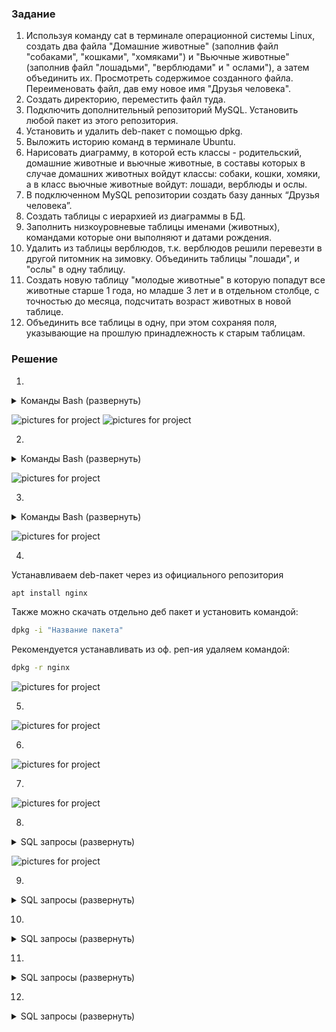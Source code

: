 ### Задание

1. Используя команду cat в терминале операционной системы Linux, создать два файла "Домашние животные"
   (заполнив файл "собаками", "кошками", "хомяками") и "Вьючные животные" (заполнив файл "лошадьми", "верблюдами" и "
   ослами"),
   а затем объединить их. Просмотреть содержимое созданного файла. Переименовать файл, дав ему новое имя "Друзья
   человека".
2. Создать директорию, переместить файл туда.
3. Подключить дополнительный репозиторий MySQL. Установить любой пакет из этого репозитория.
4. Установить и удалить deb-пакет с помощью dpkg.
5. Выложить историю команд в терминале Ubuntu.
6. Нарисовать диаграмму, в которой есть классы - родительский, домашние животные и вьючные животные,
   в составы которых в случае домашних животных войдут классы: собаки, кошки, хомяки, а в класс вьючные животные войдут:
   лошади, верблюды и ослы.
7. В подключенном MySQL репозитории создать базу данных “Друзья человека”.
8. Создать таблицы с иерархией из диаграммы в БД.
9. Заполнить низкоуровневые таблицы именами (животных), командами которые они выполняют и датами рождения.
10. Удалить из таблицы верблюдов, т.к. верблюдов решили перевезти в другой питомник на зимовку.
    Объединить таблицы "лошади", и "ослы" в одну таблицу.
11. Создать новую таблицу "молодые животные" в которую попадут все животные старше 1 года, но младше 3 лет
    и в отдельном столбце, с точностью до месяца, подсчитать возраст животных в новой таблице.
12. Объединить все таблицы в одну, при этом сохраняя поля, указывающие на прошлую принадлежность к старым таблицам.

### Решение

1.
<details>
    <summary>Команды Bash (развернуть)</summary>

```bash
cat > "Домашние животные"
Собаки
Кошки
Хомяки

'Ctrl+d'
```

```bash
cat > "Вьючные животные"
Лошади
Ослы
Верблюды

'Ctrl+d'
```

```bash
cat "Домашние животные" "Вьючные животные" > Animals
cat Animals
mv "Animals" "Друзья человека"
```

</details>

![pictures for project](/Users/fedorhoruzij/Desktop/Control_work/Linux_part_1/screenshots/1-1.png)
![pictures for project](/Users/fedorhoruzij/Desktop/Control_work/Linux_part_1/screenshots/1-2.png)

2.

<details>
    <summary>Команды Bash (развернуть)</summary>

```bash
mkdir folder_new
mv 'Друзья человека' folder_new/
ls
cd folder_new/
ls
```

</details>

![pictures for project](/Users/fedorhoruzij/Desktop/Control_work/Linux_part_1/screenshots/2.png)

3.
<details>
    <summary>Команды Bash (развернуть)</summary>

```bash
sudo apt-get update
sudo apt update
sudo apt install mysql-server
sudo service mysql status
```

</details>

![pictures for project](/Users/fedorhoruzij/Desktop/Control_work/Linux_part_1/screenshots/3.png)

4.

Устанавливаем deb-пакет через из официального репозитория 
```bash
apt install nginx
```
Также можно скачать отдельно деб пакет и установить командой:
```bash
dpkg -i "Название пакета"
```
Рекомендуется устанавливать из оф. реп-ия
удаляем командой:
```bash
dpkg -r nginx
```
![pictures for project](/Users/fedorhoruzij/Desktop/Control_work/Linux_part_1/screenshots/4.png)

5.

![pictures for project](/Users/fedorhoruzij/Desktop/Control_work/Linux_part_1/screenshots/5.png)

6.

![pictures for project](/Users/fedorhoruzij/Desktop/Control_work/Linux_part_1/screenshots/diagram.png)

7.

![pictures for project](/Users/fedorhoruzij/Desktop/Control_work/Linux_part_1/screenshots/7.png)

8.

<details>
    <summary>SQL запросы (развернуть)</summary>

```sql
USE Друзья_человека;

CREATE TABLE Родительский_класс (
  id INT PRIMARY KEY AUTO_INCREMENT,
  тип VARCHAR(50)
);


CREATE TABLE Домашние_животные (
  id INT PRIMARY KEY,
  вид VARCHAR(50),
  FOREIGN KEY (id) REFERENCES Родительский_класс(id)
);


CREATE TABLE Собаки (
  id INT PRIMARY KEY,
  имя VARCHAR(50),
  команда VARCHAR(50),
  дата_рождения DATE,
  FOREIGN KEY (id) REFERENCES Домашние_животные(id)
);


CREATE TABLE Кошки (
  id INT PRIMARY KEY,
  имя VARCHAR(50),
  команда VARCHAR(50),
  дата_рождения DATE,
  FOREIGN KEY (id) REFERENCES Домашние_животные(id)
);


CREATE TABLE Хомяки (
  id INT PRIMARY KEY,
  имя VARCHAR(50),
  команда VARCHAR(50),
  дата_рождения DATE,
  FOREIGN KEY (id) REFERENCES Домашние_животные(id)
);


CREATE TABLE Вьючные_животные (
  id INT PRIMARY KEY,
  вид VARCHAR(50),
  FOREIGN KEY (id) REFERENCES Родительский_класс(id)
);


CREATE TABLE Лошади (
  id INT PRIMARY KEY,
  имя VARCHAR(50),
  команда VARCHAR(50),
  дата_рождения DATE,
  FOREIGN KEY (id) REFERENCES Вьючные_животные(id)
);


CREATE TABLE Верблюды (
  id INT PRIMARY KEY,
  имя VARCHAR(50),
  команда VARCHAR(50),
  дата_рождения DATE,
  FOREIGN KEY (id) REFERENCES Вьючные_животные(id)
);


CREATE TABLE Ослы (
  id INT PRIMARY KEY,
  имя VARCHAR(50),
  команда VARCHAR(50),
  дата_рождения DATE,
  FOREIGN KEY (id) REFERENCES Вьючные_животные(id)
);

show databases;
show tables;
```

</details>

![pictures for project](/Users/fedorhoruzij/Desktop/Control_work/Linux_part_1/screenshots/8.png)

9.

<details>
    <summary>SQL запросы (развернуть)</summary>

```sql
INSERT INTO Верблюды ( имя, команда, дата_рождения)
VALUES ('Горбатый', 'Пошел пошел', '2019-09-01'),
       ('Губатый', 'Стоять' '2020-11-12'),
       ('Волосатый', 'Пей давай' '2021-04-05');

INSERT INTO Кошки ( имя, команда, дата_рождения)
VALUES ('Филька', 'Кис-кис-кис', '2020-01-21'),
       ('Рыся', 'Мур-мур-мур', '2021-03-09');

INSERT INTO Лошади ( имя, команда, дата_рождения)
VALUES ('Хромомой', 'Нооо!', '2020-01-21'),
       ('Косой', 'Бррррр', '2022-03-08');

INSERT INTO Ослы ( имя, команда, дата_рождения)
VALUES ('Ишачело', 'Гойда!', '2019-01-21'),
       ('Зелепыня', 'Дайдай', '2021-03-08');

INSERT INTO Собаки ( имя, команда, дата_рождения)
VALUES ('Бобик', 'Голос', '2019-01-21'),
       ('Рекс', 'Сидеть', '2020-03-08');

INSERT INTO Хомяки ( имя, команда, дата_рождения)
VALUES ('Защекан', 'Взять, '2022-01-21'),
       ('ШерлокХомс', 'ФырФыр', '2023-03-08');
```

</details>

10.

<details>
    <summary>SQL запросы (развернуть)</summary>

```sql
TRUNCATE TABLE Верблюды;
```

```sql
CREATE TABLE Парнокопытные AS
SELECT * FROM Лошади
UNION
SELECT * FROM Ослы;
```

</details>

11.

<details>
    <summary>SQL запросы (развернуть)</summary>

```sql
CREATE TABLE Парнокопытные AS
SELECT *, TIMESTAMPDIFF(MONTH, дата_рождения, CURDATE()) AS возраст_в_месяцах
FROM (
    SELECT 'Собаки' AS тип_животного, имя, команда, дата_рождения FROM Собаки
    UNION ALL
    SELECT 'Кошки' AS тип_животного, имя, команда, дата_рождения FROM Кошки
    UNION ALL
    SELECT 'Хомяки' AS тип_животного, имя, команда, дата_рождения FROM Хомяки
    UNION ALL
    SELECT 'Лошади' AS тип_животного, имя, команда, дата_рождения FROM Лошади
    UNION ALL
    SELECT 'Ослы' AS тип_животного, имя, команда, дата_рождения FROM Ослы
) AS животные
WHERE дата_рождения >= DATE_SUB(CURDATE(), INTERVAL 3 YEAR)
AND дата_рождения <= DATE_SUB(CURDATE(), INTERVAL 1 YEAR);

```

</details>

12.

<details>
    <summary>SQL запросы (развернуть)</summary>

```sql
CREATE TABLE Полный_состав AS
SELECT 'Собаки' AS тип_животного, имя, команда, дата_рождения FROM Собаки
UNION ALL
SELECT 'Кошки' AS тип_животного, имя, команда, дата_рождения FROM Кошки
UNION ALL
SELECT 'Хомяки' AS тип_животного, имя, команда, дата_рождения FROM Хомяки
UNION ALL
SELECT 'Лошади' AS тип_животного, имя, команда, дата_рождения FROM Лошади
UNION ALL
SELECT 'Ослы' AS тип_животного, имя, команда, дата_рождения FROM Ослы;

```

</details>